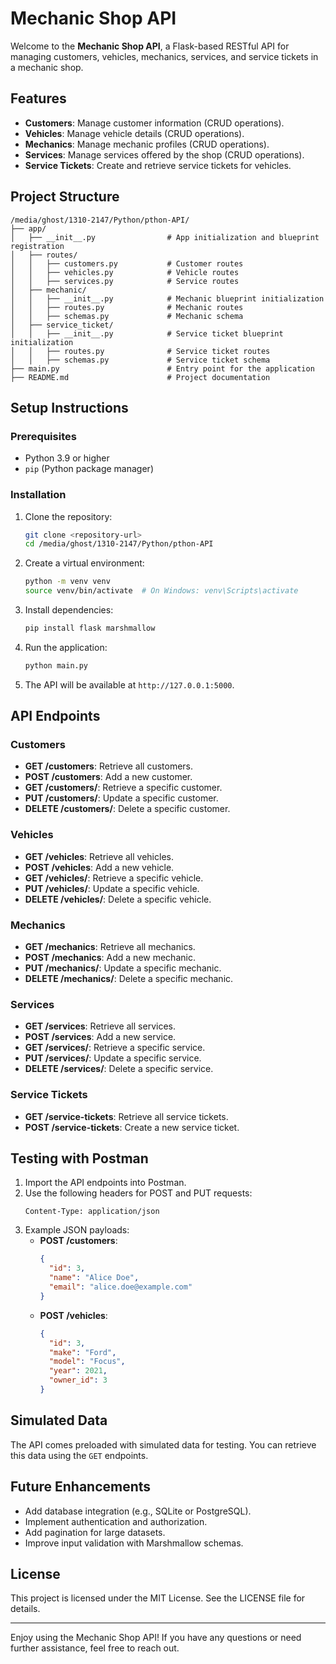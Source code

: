 # Mechanic Shop API

Welcome to the **Mechanic Shop API**, a Flask-based RESTful API for managing customers, vehicles, mechanics, services, and service tickets in a mechanic shop.

## Features

- **Customers**: Manage customer information (CRUD operations).
- **Vehicles**: Manage vehicle details (CRUD operations).
- **Mechanics**: Manage mechanic profiles (CRUD operations).
- **Services**: Manage services offered by the shop (CRUD operations).
- **Service Tickets**: Create and retrieve service tickets for vehicles.

## Project Structure

```
/media/ghost/1310-2147/Python/pthon-API/
├── app/
│   ├── __init__.py                # App initialization and blueprint registration
│   ├── routes/
│   │   ├── customers.py           # Customer routes
│   │   ├── vehicles.py            # Vehicle routes
│   │   ├── services.py            # Service routes
│   ├── mechanic/
│   │   ├── __init__.py            # Mechanic blueprint initialization
│   │   ├── routes.py              # Mechanic routes
│   │   ├── schemas.py             # Mechanic schema
│   ├── service_ticket/
│   │   ├── __init__.py            # Service ticket blueprint initialization
│   │   ├── routes.py              # Service ticket routes
│   │   ├── schemas.py             # Service ticket schema
├── main.py                        # Entry point for the application
├── README.md                      # Project documentation
```

## Setup Instructions

### Prerequisites

- Python 3.9 or higher
- `pip` (Python package manager)

### Installation

1. Clone the repository:
   ```bash
   git clone <repository-url>
   cd /media/ghost/1310-2147/Python/pthon-API
   ```

2. Create a virtual environment:
   ```bash
   python -m venv venv
   source venv/bin/activate  # On Windows: venv\Scripts\activate
   ```

3. Install dependencies:
   ```bash
   pip install flask marshmallow
   ```

4. Run the application:
   ```bash
   python main.py
   ```

5. The API will be available at `http://127.0.0.1:5000`.

## API Endpoints

### Customers

- **GET /customers**: Retrieve all customers.
- **POST /customers**: Add a new customer.
- **GET /customers/<id>**: Retrieve a specific customer.
- **PUT /customers/<id>**: Update a specific customer.
- **DELETE /customers/<id>**: Delete a specific customer.

### Vehicles

- **GET /vehicles**: Retrieve all vehicles.
- **POST /vehicles**: Add a new vehicle.
- **GET /vehicles/<id>**: Retrieve a specific vehicle.
- **PUT /vehicles/<id>**: Update a specific vehicle.
- **DELETE /vehicles/<id>**: Delete a specific vehicle.

### Mechanics

- **GET /mechanics**: Retrieve all mechanics.
- **POST /mechanics**: Add a new mechanic.
- **PUT /mechanics/<id>**: Update a specific mechanic.
- **DELETE /mechanics/<id>**: Delete a specific mechanic.

### Services

- **GET /services**: Retrieve all services.
- **POST /services**: Add a new service.
- **GET /services/<id>**: Retrieve a specific service.
- **PUT /services/<id>**: Update a specific service.
- **DELETE /services/<id>**: Delete a specific service.

### Service Tickets

- **GET /service-tickets**: Retrieve all service tickets.
- **POST /service-tickets**: Create a new service ticket.

## Testing with Postman

1. Import the API endpoints into Postman.
2. Use the following headers for POST and PUT requests:
   ```
   Content-Type: application/json
   ```
3. Example JSON payloads:
   - **POST /customers**:
     ```json
     {
       "id": 3,
       "name": "Alice Doe",
       "email": "alice.doe@example.com"
     }
     ```
   - **POST /vehicles**:
     ```json
     {
       "id": 3,
       "make": "Ford",
       "model": "Focus",
       "year": 2021,
       "owner_id": 3
     }
     ```

## Simulated Data

The API comes preloaded with simulated data for testing. You can retrieve this data using the `GET` endpoints.

## Future Enhancements

- Add database integration (e.g., SQLite or PostgreSQL).
- Implement authentication and authorization.
- Add pagination for large datasets.
- Improve input validation with Marshmallow schemas.

## License

This project is licensed under the MIT License. See the LICENSE file for details.

---

Enjoy using the Mechanic Shop API! If you have any questions or need further assistance, feel free to reach out.